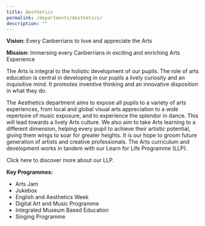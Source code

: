 ```yaml
---
title: Aesthetics
permalink: /departments/Aesthetics/
description: ""
---
```

**Vision:** Every Canberrians to love and appreciate the Arts

**Mission:** Immersing every Canberrians in exciting and enriching Arts Experience

The Arts is integral to the holistic development of our pupils. The role of arts education is central in developing in our pupils a lively curiosity and an inquisitive mind. It promotes inventive thinking and an innovative disposition in what they do. 

The Aesthetics department aims to expose all pupils to a variety of arts experiences, from local and global visual arts appreciation to a wide repertoire of music exposure, and to experience the splendor in dance. This will lead towards a lively Arts culture. We also aim to take Arts learning to a different dimension, helping every pupil to achieve their artistic potential, giving them wings to soar for greater heights. It is our hope to groom future generation of artists and creative professionals. The Arts curriculum and development works in tandem with our Learn for Life Programme (LLP). 

Click here to discover more about our LLP.

**Key Programmes:**
* Arts Jam 
* Jukebox
* English and Aesthetics Week
* Digital Art and Music Programme
* Integrated Museum Based Education
* Singing Programme